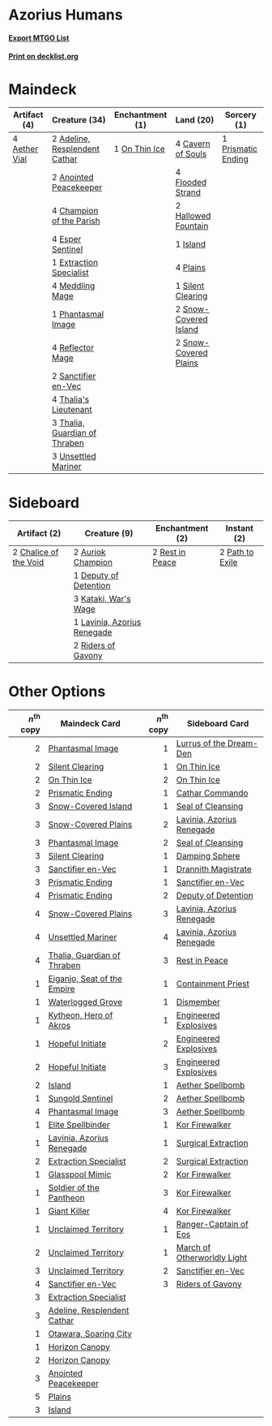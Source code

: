 # Azorius Humans

#### [Export MTGO List](../collection/Azorius%20Humans/Azorius%20Humans.txt)
#### [Print on decklist.org](http://decklist.org/?deckmain=2%09Adeline,%20Resplendent%20Cathar%0A4%09Aether%20Vial%0A2%09Anointed%20Peacekeeper%0A4%09Cavern%20of%20Souls%0A4%09Champion%20of%20the%20Parish%0A4%09Esper%20Sentinel%0A1%09Extraction%20Specialist%0A4%09Flooded%20Strand%0A2%09Hallowed%20Fountain%0A1%09Island%0A4%09Meddling%20Mage%0A1%09On%20Thin%20Ice%0A1%09Phantasmal%20Image%0A4%09Plains%0A1%09Prismatic%20Ending%0A4%09Reflector%20Mage%0A2%09Sanctifier%20en-Vec%0A1%09Silent%20Clearing%0A2%09Snow-Covered%20Island%0A2%09Snow-Covered%20Plains%0A4%09Thalia's%20Lieutenant%0A3%09Thalia,%20Guardian%20of%20Thraben%0A3%09Unsettled%20Mariner&deckside=2%09Auriok%20Champion%0A2%09Chalice%20of%20the%20Void%0A1%09Deputy%20of%20Detention%0A3%09Kataki,%20War's%20Wage%0A1%09Lavinia,%20Azorius%20Renegade%0A2%09Path%20to%20Exile%0A2%09Rest%20in%20Peace%0A2%09Riders%20of%20Gavony)
# Maindeck

|                                     Artifact (4)                                      |                                             Creature (34)                                              |                                    Enchantment (1)                                     |                                           Land (20)                                            |                                         Sorcery (1)                                         |
|---------------------------------------------------------------------------------------|--------------------------------------------------------------------------------------------------------|----------------------------------------------------------------------------------------|------------------------------------------------------------------------------------------------|---------------------------------------------------------------------------------------------|
|4 [Aether Vial](http://gatherer.wizards.com/Pages/Card/Details.aspx?multiverseid=48146)|2 [Adeline, Resplendent Cathar](http://gatherer.wizards.com/Pages/Card/Details.aspx?multiverseid=534751)|1 [On Thin Ice](http://gatherer.wizards.com/Pages/Card/Details.aspx?multiverseid=463969)|4 [Cavern of Souls](http://gatherer.wizards.com/Pages/Card/Details.aspx?multiverseid=278058)    |1 [Prismatic Ending](http://gatherer.wizards.com/Pages/Card/Details.aspx?multiverseid=522101)|
|                                                                                       |2 [Anointed Peacekeeper](http://gatherer.wizards.com/Pages/Card/Details.aspx?multiverseid=574482)       |                                                                                        |4 [Flooded Strand](http://gatherer.wizards.com/Pages/Card/Details.aspx?multiverseid=405098)     |                                                                                             |
|                                                                                       |4 [Champion of the Parish](http://gatherer.wizards.com/Pages/Card/Details.aspx?multiverseid=409580)     |                                                                                        |2 [Hallowed Fountain](http://gatherer.wizards.com/Pages/Card/Details.aspx?multiverseid=97071)   |                                                                                             |
|                                                                                       |4 [Esper Sentinel](http://gatherer.wizards.com/Pages/Card/Details.aspx?multiverseid=522088)             |                                                                                        |1 [Island](http://gatherer.wizards.com/Pages/Card/Details.aspx?multiverseid=439857)             |                                                                                             |
|                                                                                       |1 [Extraction Specialist](http://gatherer.wizards.com/Pages/Card/Details.aspx?multiverseid=555213)      |                                                                                        |4 [Plains](http://gatherer.wizards.com/Pages/Card/Details.aspx?multiverseid=439856)             |                                                                                             |
|                                                                                       |4 [Meddling Mage](http://gatherer.wizards.com/Pages/Card/Details.aspx?multiverseid=179547)              |                                                                                        |1 [Silent Clearing](http://gatherer.wizards.com/Pages/Card/Details.aspx?multiverseid=464195)    |                                                                                             |
|                                                                                       |1 [Phantasmal Image](http://gatherer.wizards.com/Pages/Card/Details.aspx?multiverseid=220099)           |                                                                                        |2 [Snow-Covered Island](http://gatherer.wizards.com/Pages/Card/Details.aspx?multiverseid=121130)|                                                                                             |
|                                                                                       |4 [Reflector Mage](http://gatherer.wizards.com/Pages/Card/Details.aspx?multiverseid=407667)             |                                                                                        |2 [Snow-Covered Plains](http://gatherer.wizards.com/Pages/Card/Details.aspx?multiverseid=121267)|                                                                                             |
|                                                                                       |2 [Sanctifier en-Vec](http://gatherer.wizards.com/Pages/Card/Details.aspx?multiverseid=522103)          |                                                                                        |                                                                                                |                                                                                             |
|                                                                                       |4 [Thalia's Lieutenant](http://gatherer.wizards.com/Pages/Card/Details.aspx?multiverseid=409783)        |                                                                                        |                                                                                                |                                                                                             |
|                                                                                       |3 [Thalia, Guardian of Thraben](http://gatherer.wizards.com/Pages/Card/Details.aspx?multiverseid=442025)|                                                                                        |                                                                                                |                                                                                             |
|                                                                                       |3 [Unsettled Mariner](http://gatherer.wizards.com/Pages/Card/Details.aspx?multiverseid=464165)          |                                                                                        |                                                                                                |                                                                                             |


# Sideboard

|                                          Artifact (2)                                          |                                             Creature (9)                                             |                                     Enchantment (2)                                      |                                       Instant (2)                                        |
|------------------------------------------------------------------------------------------------|------------------------------------------------------------------------------------------------------|------------------------------------------------------------------------------------------|------------------------------------------------------------------------------------------|
|2 [Chalice of the Void](http://gatherer.wizards.com/Pages/Card/Details.aspx?multiverseid=442211)|2 [Auriok Champion](http://gatherer.wizards.com/Pages/Card/Details.aspx?multiverseid=72921)           |2 [Rest in Peace](http://gatherer.wizards.com/Pages/Card/Details.aspx?multiverseid=442021)|2 [Path to Exile](http://gatherer.wizards.com/Pages/Card/Details.aspx?multiverseid=220511)|
|                                                                                                |1 [Deputy of Detention](http://gatherer.wizards.com/Pages/Card/Details.aspx?multiverseid=457309)      |                                                                                          |                                                                                          |
|                                                                                                |3 [Kataki, War's Wage](http://gatherer.wizards.com/Pages/Card/Details.aspx?multiverseid=382190)       |                                                                                          |                                                                                          |
|                                                                                                |1 [Lavinia, Azorius Renegade](http://gatherer.wizards.com/Pages/Card/Details.aspx?multiverseid=457333)|                                                                                          |                                                                                          |
|                                                                                                |2 [Riders of Gavony](http://gatherer.wizards.com/Pages/Card/Details.aspx?multiverseid=240015)         |                                                                                          |                                                                                          |


# Other Options

|*n*<sup>th</sup> copy|                                            Maindeck Card                                             |*n*<sup>th</sup> copy|                                            Sideboard Card                                            |
|--------------------:|------------------------------------------------------------------------------------------------------|--------------------:|------------------------------------------------------------------------------------------------------|
|                    2|[Phantasmal Image](http://gatherer.wizards.com/Pages/Card/Details.aspx?multiverseid=220099)           |                    1|[Lurrus of the Dream-Den](http://gatherer.wizards.com/Pages/Card/Details.aspx?multiverseid=479746)    |
|                    2|[Silent Clearing](http://gatherer.wizards.com/Pages/Card/Details.aspx?multiverseid=464195)            |                    1|[On Thin Ice](http://gatherer.wizards.com/Pages/Card/Details.aspx?multiverseid=463969)                |
|                    2|[On Thin Ice](http://gatherer.wizards.com/Pages/Card/Details.aspx?multiverseid=463969)                |                    2|[On Thin Ice](http://gatherer.wizards.com/Pages/Card/Details.aspx?multiverseid=463969)                |
|                    2|[Prismatic Ending](http://gatherer.wizards.com/Pages/Card/Details.aspx?multiverseid=522101)           |                    1|[Cathar Commando](http://gatherer.wizards.com/Pages/Card/Details.aspx?multiverseid=534764)            |
|                    3|[Snow-Covered Island](http://gatherer.wizards.com/Pages/Card/Details.aspx?multiverseid=121130)        |                    1|[Seal of Cleansing](http://gatherer.wizards.com/Pages/Card/Details.aspx?multiverseid=405369)          |
|                    3|[Snow-Covered Plains](http://gatherer.wizards.com/Pages/Card/Details.aspx?multiverseid=121267)        |                    2|[Lavinia, Azorius Renegade](http://gatherer.wizards.com/Pages/Card/Details.aspx?multiverseid=457333)  |
|                    3|[Phantasmal Image](http://gatherer.wizards.com/Pages/Card/Details.aspx?multiverseid=220099)           |                    2|[Seal of Cleansing](http://gatherer.wizards.com/Pages/Card/Details.aspx?multiverseid=405369)          |
|                    3|[Silent Clearing](http://gatherer.wizards.com/Pages/Card/Details.aspx?multiverseid=464195)            |                    1|[Damping Sphere](http://gatherer.wizards.com/Pages/Card/Details.aspx?multiverseid=443101)             |
|                    3|[Sanctifier en-Vec](http://gatherer.wizards.com/Pages/Card/Details.aspx?multiverseid=522103)          |                    1|[Drannith Magistrate](http://gatherer.wizards.com/Pages/Card/Details.aspx?multiverseid=479531)        |
|                    3|[Prismatic Ending](http://gatherer.wizards.com/Pages/Card/Details.aspx?multiverseid=522101)           |                    1|[Sanctifier en-Vec](http://gatherer.wizards.com/Pages/Card/Details.aspx?multiverseid=522103)          |
|                    4|[Prismatic Ending](http://gatherer.wizards.com/Pages/Card/Details.aspx?multiverseid=522101)           |                    2|[Deputy of Detention](http://gatherer.wizards.com/Pages/Card/Details.aspx?multiverseid=457309)        |
|                    4|[Snow-Covered Plains](http://gatherer.wizards.com/Pages/Card/Details.aspx?multiverseid=121267)        |                    3|[Lavinia, Azorius Renegade](http://gatherer.wizards.com/Pages/Card/Details.aspx?multiverseid=457333)  |
|                    4|[Unsettled Mariner](http://gatherer.wizards.com/Pages/Card/Details.aspx?multiverseid=464165)          |                    4|[Lavinia, Azorius Renegade](http://gatherer.wizards.com/Pages/Card/Details.aspx?multiverseid=457333)  |
|                    4|[Thalia, Guardian of Thraben](http://gatherer.wizards.com/Pages/Card/Details.aspx?multiverseid=442025)|                    3|[Rest in Peace](http://gatherer.wizards.com/Pages/Card/Details.aspx?multiverseid=442021)              |
|                    1|[Eiganjo, Seat of the Empire](http://gatherer.wizards.com/Pages/Card/Details.aspx?multiverseid=548581)|                    1|[Containment Priest](http://gatherer.wizards.com/Pages/Card/Details.aspx?multiverseid=389470)         |
|                    1|[Waterlogged Grove](http://gatherer.wizards.com/Pages/Card/Details.aspx?multiverseid=464198)          |                    1|[Dismember](http://gatherer.wizards.com/Pages/Card/Details.aspx?multiverseid=382182)                  |
|                    1|[Kytheon, Hero of Akros](http://gatherer.wizards.com/Pages/Card/Details.aspx?multiverseid=398428)     |                    1|[Engineered Explosives](http://gatherer.wizards.com/Pages/Card/Details.aspx?multiverseid=50139)       |
|                    1|[Hopeful Initiate](http://gatherer.wizards.com/Pages/Card/Details.aspx?multiverseid=540850)           |                    2|[Engineered Explosives](http://gatherer.wizards.com/Pages/Card/Details.aspx?multiverseid=50139)       |
|                    2|[Hopeful Initiate](http://gatherer.wizards.com/Pages/Card/Details.aspx?multiverseid=540850)           |                    3|[Engineered Explosives](http://gatherer.wizards.com/Pages/Card/Details.aspx?multiverseid=50139)       |
|                    2|[Island](http://gatherer.wizards.com/Pages/Card/Details.aspx?multiverseid=439857)                     |                    1|[Aether Spellbomb](http://gatherer.wizards.com/Pages/Card/Details.aspx?multiverseid=220525)           |
|                    1|[Sungold Sentinel](http://gatherer.wizards.com/Pages/Card/Details.aspx?multiverseid=534795)           |                    2|[Aether Spellbomb](http://gatherer.wizards.com/Pages/Card/Details.aspx?multiverseid=220525)           |
|                    4|[Phantasmal Image](http://gatherer.wizards.com/Pages/Card/Details.aspx?multiverseid=220099)           |                    3|[Aether Spellbomb](http://gatherer.wizards.com/Pages/Card/Details.aspx?multiverseid=220525)           |
|                    1|[Elite Spellbinder](http://gatherer.wizards.com/Pages/Card/Details.aspx?multiverseid=513494)          |                    1|[Kor Firewalker](http://gatherer.wizards.com/Pages/Card/Details.aspx?multiverseid=442010)             |
|                    1|[Lavinia, Azorius Renegade](http://gatherer.wizards.com/Pages/Card/Details.aspx?multiverseid=457333)  |                    1|[Surgical Extraction](http://gatherer.wizards.com/Pages/Card/Details.aspx?multiverseid=397706)        |
|                    2|[Extraction Specialist](http://gatherer.wizards.com/Pages/Card/Details.aspx?multiverseid=555213)      |                    2|[Surgical Extraction](http://gatherer.wizards.com/Pages/Card/Details.aspx?multiverseid=397706)        |
|                    1|[Glasspool Mimic](http://gatherer.wizards.com/Pages/Card/Details.aspx?multiverseid=491688)            |                    2|[Kor Firewalker](http://gatherer.wizards.com/Pages/Card/Details.aspx?multiverseid=442010)             |
|                    1|[Soldier of the Pantheon](http://gatherer.wizards.com/Pages/Card/Details.aspx?multiverseid=373529)    |                    3|[Kor Firewalker](http://gatherer.wizards.com/Pages/Card/Details.aspx?multiverseid=442010)             |
|                    1|[Giant Killer](http://gatherer.wizards.com/Pages/Card/Details.aspx?multiverseid=472976)               |                    4|[Kor Firewalker](http://gatherer.wizards.com/Pages/Card/Details.aspx?multiverseid=442010)             |
|                    1|[Unclaimed Territory](http://gatherer.wizards.com/Pages/Card/Details.aspx?multiverseid=435419)        |                    1|[Ranger-Captain of Eos](http://gatherer.wizards.com/Pages/Card/Details.aspx?multiverseid=463970)      |
|                    2|[Unclaimed Territory](http://gatherer.wizards.com/Pages/Card/Details.aspx?multiverseid=435419)        |                    1|[March of Otherworldly Light](http://gatherer.wizards.com/Pages/Card/Details.aspx?multiverseid=548321)|
|                    3|[Unclaimed Territory](http://gatherer.wizards.com/Pages/Card/Details.aspx?multiverseid=435419)        |                    2|[Sanctifier en-Vec](http://gatherer.wizards.com/Pages/Card/Details.aspx?multiverseid=522103)          |
|                    4|[Sanctifier en-Vec](http://gatherer.wizards.com/Pages/Card/Details.aspx?multiverseid=522103)          |                    3|[Riders of Gavony](http://gatherer.wizards.com/Pages/Card/Details.aspx?multiverseid=240015)           |
|                    3|[Extraction Specialist](http://gatherer.wizards.com/Pages/Card/Details.aspx?multiverseid=555213)      |                     |                                                                                                      |
|                    3|[Adeline, Resplendent Cathar](http://gatherer.wizards.com/Pages/Card/Details.aspx?multiverseid=534751)|                     |                                                                                                      |
|                    1|[Otawara, Soaring City](http://gatherer.wizards.com/Pages/Card/Details.aspx?multiverseid=548584)      |                     |                                                                                                      |
|                    1|[Horizon Canopy](http://gatherer.wizards.com/Pages/Card/Details.aspx?multiverseid=409571)             |                     |                                                                                                      |
|                    2|[Horizon Canopy](http://gatherer.wizards.com/Pages/Card/Details.aspx?multiverseid=409571)             |                     |                                                                                                      |
|                    3|[Anointed Peacekeeper](http://gatherer.wizards.com/Pages/Card/Details.aspx?multiverseid=574482)       |                     |                                                                                                      |
|                    5|[Plains](http://gatherer.wizards.com/Pages/Card/Details.aspx?multiverseid=439856)                     |                     |                                                                                                      |
|                    3|[Island](http://gatherer.wizards.com/Pages/Card/Details.aspx?multiverseid=439857)                     |                     |                                                                                                      |


